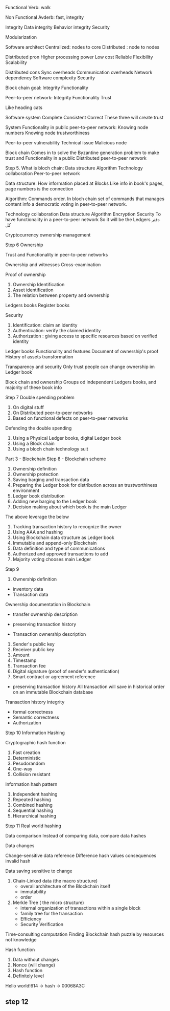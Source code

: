 

Functional 
Verb: walk

Non Functional 
Avderb: fast, integrity 

Integrity 
Data integrity 
Behavior integrity 
Security 

Modularization

Software architect 
Centralized: nodes to core
Distributed : node to nodes

Distributed pron
Higher processing power 
Low cost
Reliable 
Flexibility
Scalability 

Distributed cons
Sync overheads 
Communication overheads 
Network dependency 
Software complexity 
Security 



Block chain goal:
Integrity 
Functionality 

Peer-to-peer network:
Integrity 
Functionality
Trust

Like heading cats


Software system
Complete 
Consistent 
Correct 
These three will create trust

System Functionality in public peer-to-peer network:
Knowing node numbers 
Knowing node trustworthiness 

Peer-to-peer vulnerability 
Technical issue 
Malicious node

Block chain 
Comes in to solve the Byzantine generation problem  to make trust and Functionality in a public Distributed peer-to-peer network 

Step 5.
What is bloch chain:
Data structure 
Algorithm 
Technology collaboration
Peer-to-peer network 

Data structure:
How information placed at Blocks
Like info in book's pages, page numbers is the connection 

Algorithm:
Commands order.
In bloch chain set of commands that manages content info a democratic voting in peer-to-peer network. 

Technology collaboration 
Data structure 
Algorithm 
Encryption 
Security 
To have functionality in a peer-to-peer network 
So it will be the Ledgers دفتر کل

Cryptocurrency ownership management

Step 6
Ownership 

Trust and Functionality in peer-to-peer networks 

Ownership and witnesses 
Cross-examination 

Proof of ownership 
1.  Ownership Identification 
2. Asset identification 
3. The relation between property and ownership 

Ledgers books
Register books 

Security 
1. Identification: claim an identity 
2. Authentication: verify the claimed identity 
3. Authorization : giving access to specific resources based on verified identity 


Ledger books Functionality and features 
Document of ownership's proof
History of assets transformation 

Transparency and security 
Only trust people can change ownership im Ledger book

Block chain and ownership 
Groups od independent Ledgers books, and majority of these book info

Step 7
Double spending problem 
1. On digital stuff 
2. On Distributed peer-to-peer networks
3. Based on functional defects on peer-to-peer networks 

Defending the double spending 
1. Using a Physical Ledger books,  digital Ledger book
2. Using a Block chain 
3. Using a bloch chain technology suit 

Part 3 - Blockchain
Step 8 - Blockchain scheme

1. Ownership definition 
2. Ownership protection 
3. Saving barging and transaction data 
4. Preparing the Ledger book for distribution across an trustworthiness environment 
5. Ledger book distribution 
6. Adding new barging to the Ledger book
7. Decision making about which book is the main Ledger 

The above leverage the below
1. Tracking transaction history to recognize the owner 
2. Using AAA and hashing 
3. Using Blockchain data structure as Ledger book
4. Immutable and append-only Blockchain
5. Data definition and type of communications 
6. Authorized and approved transactions to add
7. Majority voting chooses main Ledger 


Step 9
1. Ownership definition 
+ inventory data 
+ Transaction data

Ownership documentation in Blockchain 
+ transfer ownership description 
+ preserving transaction history 

+ Transaction ownership description 
1. Sender's public key
2. Receiver public key
3. Amount 
4. Timestamp 
5. Transaction fee
6. Digital signature (proof of sender's authentication)
7. Smart contract or agreement reference 

+ preserving transaction history 
All transaction will save in historical  order on an immutable Blockchain database 

Transaction history integrity 
+ formal correctness 
+ Semantic correctness 
+ Authorization 

Step 10
Information Hashing 

Cryptographic hash function 
1. Fast creation 
2. Deterministic 
3. Pesudorandom
4. One-way
5. Collision resistant 

Information hash pattern 
1. Independent hashing 
2. Repeated hashing 
3. Combined hashing 
4. Sequential hashing 
5. Hierarchical hashing 


Step 11
Real world hashing 

Data comparison 
Instead of comparing data, compare data hashes 

Data changes 

Change-sensitive data reference 
Difference hash values consequences invalid hash

Data saving sensitive to change 
1. Chain-Linked data (the macro structure)
      + overall architecture of the Blockchain itself 
      + immutability
      + order
2. Merkle Tree ( the micro structure)
      + internal organization of transactions within a single block
      + family tree for the transaction 
      + Efficiency 
      + Security Verification 


Time-consulting computation 
Finding Blockchain hash puzzle by resources not knowledge 

Hash function 
1. Data without changes 
2. Nonce (will change)
3. Hash function 
4. Definitely level


Hello world!614 -> hash -> 00068A3C

## step 12








